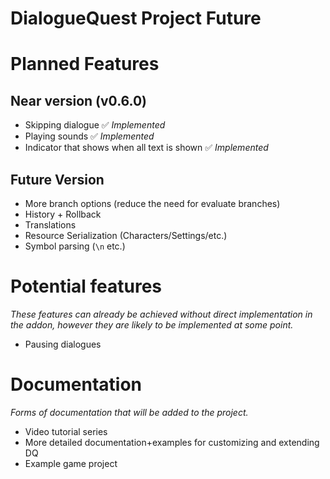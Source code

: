 # DialogueQuest Project Future

# Planned Features

## Near version (v0.6.0)

- Skipping dialogue ✅ *Implemented*
- Playing sounds ✅ *Implemented*
- Indicator that shows when all text is shown ✅ *Implemented*

## Future Version

- More branch options (reduce the need for evaluate branches)
- History + Rollback
- Translations
- Resource Serialization (Characters/Settings/etc.)
- Symbol parsing (`\n` etc.)

# Potential features

*These features can already be achieved without direct implementation in the addon, however they are likely to be implemented at some point.*

- Pausing dialogues


# Documentation

*Forms of documentation that will be added to the project.*

- Video tutorial series
- More detailed documentation+examples for customizing and extending DQ
- Example game project

